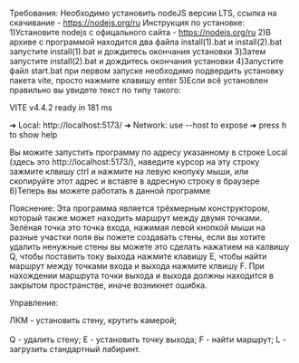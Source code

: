 Требования:
Необходимо установить nodeJS версии LTS, ссылка на скачивание - https://nodejs.org/ru
Инструкция по установке:
1)Установите nodejs c офицального сайта - https://nodejs.org/ru
2)В архиве с программой находится два файла install(1).bat и install(2).bat запустите install(1).bat и дождитесь окончания установки
3)Затем запустите install(2).bat и дождитесь окончания установки
4)Запустите файл start.bat при первом запуске необходимо подвердить установку пакета vite, просто нажмите клавишу enter
5)Если всё установлен правильно вы увидете текст по типу такого:
 
 VITE v4.4.2  ready in 181 ms

  ➜  Local:   http://localhost:5173/
  ➜  Network: use --host to expose
  ➜  press h to show help

Вы можите запустить программу по адресу указанному в строке Local (здесь это http://localhost:5173/), наведите курсор на эту строку 
зажмите клвишу ctrl и нажмите на левую кнопуку мыши, или скопируйте этот адрес и вставте в адресную строку в браузере
6)Теперь вы можете работать в данной программе

Пояснение:
Эта программа является трёхмерным конструктором, который также может находить маршрут между двумя точками.
Зелёная точка это точка входа, нажимая левой кнопкой мыши на разные участки поля вы пожете создавать стены, если вы хотите удалить ненужные стены вы можете это сделать
нажатием на калвишу Q, чтобы поставить току выхода нажмите клавишу E, чтобы найти маршрут между точками входа и выхода нажмите клвишу F. При нахождении маршрута точки выхода и выхода должны находится в закрытом пространстве, иначе возникнет ошибка.

Управление:

ЛКМ - установить стену, крутить камерой;<br></br>
Q - удалить стену;
E - установить точку выхода;
F - найти маршрут;
L - загрузить стандартный лабиринт.
